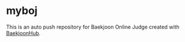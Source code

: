 # myboj
This is an auto push repository for Baekjoon Online Judge created with [BaekjoonHub](https://github.com/BaekjoonHub/BaekjoonHub).
